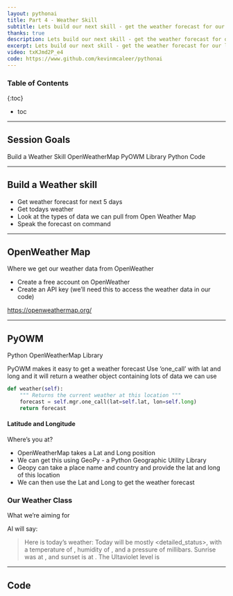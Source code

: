 ```yaml
---
layout: pythonai
title: Part 4 - Weather Skill
subtitle: Lets build our next skill - get the weather forecast for our location
thanks: true
description: Lets build our next skill - get the weather forecast for our location
excerpt: Lets build our next skill - get the weather forecast for our location
video: txKJmd2P_e4
code: https://www.github.com/kevinmcaleer/pythonai
---
```


### Table of Contents

{:toc}
* toc

---

## Session Goals
Build a Weather Skill
OpenWeatherMap
PyOWM Library
Python Code

---

## Build a Weather skill

* Get weather forecast for next 5 days
* Get todays weather
* Look at the types of data we can pull from Open Weather Map
* Speak the forecast on command

---

## OpenWeather Map
Where we get our weather data from
OpenWeather

* Create a free account on OpenWeather
* Create an API key (we’ll need this to access the weather data in our code)

<https://openweathermap.org/>

---

## PyOWM
Python OpenWeatherMap Library

PyOWM makes it easy to get a weather forecast
Use ‘one_call’ with lat and long and it will return a weather object containing lots of data we can use

``` python 
def weather(self):
    """ Returns the current weather at this location """
    forecast = self.mgr.one_call(lat=self.lat, lon=self.long)
    return forecast
```

#### Latitude and Longitude

Where’s you at?

* OpenWeatherMap takes a Lat and Long position
* We can get this using GeoPy - a Python Geographic Utility Library
* Geopy can take a place name and country and provide the lat and long of this location
* We can then use the Lat and Long to get the weather forecast

### Our Weather Class
What we’re aiming for

AI will say:

>Here is today’s weather: Today will be mostly <detailed_status>, with a temperature of <temperature>, humidity of <humidity>, and a pressure of <pressure> millibars. Sunrise was at  <sunrise>, and sunset is at <sunset>. The Ultaviolet level is <ultraviolet>

---

## Code